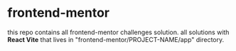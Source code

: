 # frontend-mentor

this repo contains all frontend-mentor challenges solution. all solutions with **React Vite** that lives in "frontend-mentor/PROJECT-NAME/app" directory.
